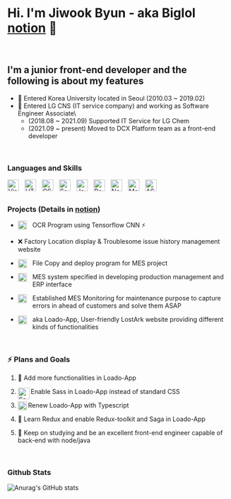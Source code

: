 # Hi. I'm Jiwook Byun - aka Biglol [notion] 👋

<br/>

## I'm a junior front-end developer and the following is about my features

- 👯 Entered Korea University located in Seoul (2010.03 ~ 2019.02)
- 🌱 Entered LG CNS (IT service company) and working as Software Engineer Associate\
  - (2018.08 ~ 2021.09) Supported IT Service for LG Chem
  - (2021.09 ~ present) Moved to DCX Platform team as a front-end developer

<br/>

### Languages and Skills

<img align="left" alt="Visual Studio Code" width="26px" src="https://cdn.jsdelivr.net/gh/devicons/devicon/icons/vscode/vscode-original.svg" style="padding-right:10px;" />
<img align="left" alt="HTML5" width="26px" src="https://cdn.jsdelivr.net/gh/devicons/devicon/icons/html5/html5-original.svg" style="padding-right:10px;" />
<img align="left" alt="CSS3" width="26px" src="https://cdn.jsdelivr.net/gh/devicons/devicon/icons/css3/css3-original.svg" style="padding-right:10px;" />
<img align="left" alt="Sass" width="26px" src="https://cdn.jsdelivr.net/gh/devicons/devicon/icons/sass/sass-original.svg" style="padding-right:10px;" />
<img align="left" alt="JavaScript" width="26px" src="https://cdn.jsdelivr.net/gh/devicons/devicon/icons/javascript/javascript-original.svg" style="padding-right:10px;" />
<img align="left" alt="React" width="26px" src="https://cdn.jsdelivr.net/gh/devicons/devicon/icons/react/react-original.svg" style="padding-right:10px;" />
<img align="left" alt="Node.js" width="26px" src="https://cdn.jsdelivr.net/gh/devicons/devicon/icons/nodejs/nodejs-original.svg" style="padding-right:10px;" />
<img align="left" alt="MongoDB" width="26px" src="https://cdn.jsdelivr.net/gh/devicons/devicon/icons/mongodb/mongodb-original.svg" style="padding-right:10px;" />
<img align="left" alt="ASP.Net" width="26px" src="https://pics.freeicons.io/uploads/icons/png/14621971553750220-512.png" style="padding-right:10px;">

<br/><br/>

### Projects (Details in [notion])

- [<img align="left" alt="source" width="20px" src="https://www.svgrepo.com/show/157475/website.svg" style="padding-right:10px;"/>](https://blog.naver.com/nba2005kings) OCR Program using Tensorflow CNN ⚡

- ❌ Factory Location display & Troublesome issue history management website

- [<img align="left" alt="GitHub" width="20px" src="https://user-images.githubusercontent.com/3369400/139447912-e0f43f33-6d9f-45f8-be46-2df5bbc91289.png" style="padding-right:10px;" />](https://github.com/biglol10/CopyAndDistributeProg) File Copy and deploy program for MES project

- <img align="left" alt="factory" width="20px" src="https://freesvg.org/img/isocity_factory.png" style="padding-right:10px;"/> MES system specified in developing production management and ERP interface

- <img align="left" alt="monitoring" width="20px" src="https://icon-library.com/images/monitoring-icon/monitoring-icon-19.jpg" style="padding-right:10px;"> Established MES Monitoring for maintenance purpose to capture errors in ahead of customers and solve them ASAP

- [<img align="left" alt="loado" width="20px" src="https://loado-app.herokuapp.com/images/loa_icons/10LevelDamage.PNG" style="padding-right:10px;">](https://github.com/biglol10/loado-react) aka Loado-App, User-friendly LostArk website providing different kinds of functionalities

<br/>

### ⚡ Plans and Goals

<!--START_SECTION:activity-->

1. 💪 Add more functionalities in Loado-App

2. <img align="left" alt="Sass" width="26px" src="https://cdn.jsdelivr.net/gh/devicons/devicon/icons/sass/sass-original.svg"/>Enable Sass in Loado-App instead of standard CSS

3. <img align="left" alt="loado" width="20px" src="https://upload.wikimedia.org/wikipedia/commons/thumb/4/4c/Typescript_logo_2020.svg/768px-Typescript_logo_2020.svg.png">Renew Loado-App with Typescript

4. 📕 Learn Redux and enable Redux-toolkit and Saga in Loado-App

5. 🎉 Keep on studying and be an excellent front-end engineer capable of back-end with node/java
<!--END_SECTION:activity-->

<br/>

### Github Stats
![Anurag's GitHub stats](https://github-readme-stats.vercel.app/api?username=biglol10&show_icons=true&theme=radical)

<br/><br/><br/><br/>

[notion]: https://www.notion.so/f2fe3dea61f64f21944002eb5950b4cd
[webdevplaylist]: https://www.youtube.com/playlist?list=PLkwxH9e_vrAJ0WbEsFA9W3I1W-g_BTsbt
